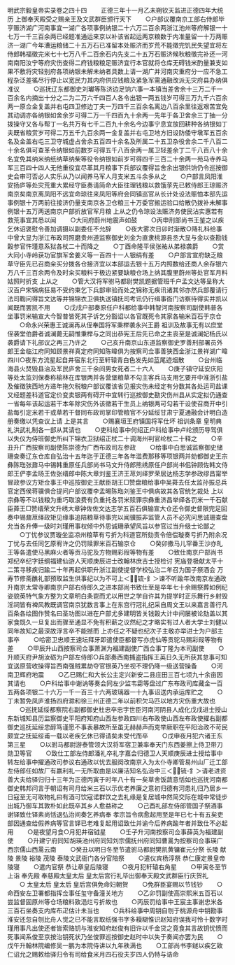 <!-- { "loadSidebar": true } -->
明武宗毅皇帝实录卷之四十四
　　正德三年十一月乙未朔钦天监进正德四年大统历  上御奉天殿受之赐亲王及文武群臣颁行天下
　　○户部议覆南京工部右侍郎毕亨赈济湖广河南事宜一湖广各项事例纳银二十六万二百余两浙江池州等府解银一十七万一千三百余两已经题准通运来京以补该省起运两京粮数于内准量留一十万两赈济一湖广今年漕运粮储二十五万石已准留本处赈济而岁荒不能徵完饥民失望宜将左侍郎韩福徵完米七十七万八千二百余石内先支二十五万石赈济候秋粮徵完补还一河南南阳汝宁等府灾伤查得二府钱粮粮足赈济宜行本官就将仓库无碍钱米酌量兼支如果不敷将灾轻别府各项纳银未解未纳者具数上请一湖广并河南灾重府分一应不急工程杂泛差徭尽行停止以宽民力其内府供应钱粮及紧急军需通融改派无灾府县办纳俱准议
　　○巡抚辽东都御史刘瓛等陈济边足饷六事一本镇当差舍余十三万二千一百余名内摘出十分之二为二万六千四百人各令出银一两五钱岁可得三万九千六百余两一原佥金复盖并右屯四卫修边丁夫一万四千三百余名离边八百余里往返艰苦宜免其动调亦各纳银如舍余岁可得二万一千四百九十余两一先年于各卫舍余三丁抽一分拨操守又各与帮丁一名共万有七千二百九十余名今边事宁息宜放回耕种各纳银如丁夫既省粮赏岁可得二万五千九百余两一金复盖并右屯卫地方旧设防倭守墩军五百余名及金盖右屯三卫守城虚占舍余五百四十余名及所属二十五卫杂役舍余二千八百二十余名俱可查革令纳银如前数岁可得五千八百余两一属卫轻差余丁二千八百八十余名宜免其纳米纳纸纳草纳柴等役令纳银如前岁可得四千三百二十余两一苑马寺养马军三百四十四人无他重役宜尽革其月粮事下兵部议覆得旨舍余出银供饷仍令巡按御史会审可否必人实乐从乃以闻养马军人月支米五斗余多从之
　　○户部言凤阳淮安扬庐等处灾荒重大累经守臣奏请简命大臣往理钱粮以救饿莩先已敕侍郎王琼赈济南京矣南京离凤阳不远宜命琼往来凤阳等府会同镇巡官从长计处设法赈恤本部先运事例银十万两前往接济仍量支南京各卫仓粮三十万委官搬运验口给散仍拨补未解事例银十五万两送南京户部折放官军月粮  上从之仍令琼设法赈济务使民沾实惠若有救荒事宜其悉以闻
　　○大同府蔚州地震声如鼓
　　○丙申刑部尚书王鉴之以疾乞休诏褒慰令善加调摄以副委任不允辞
　　○夜大雾次日卯时渐散○降礼科给事中曾大显为浙江布政司照磨贵州道监察御史刘金为直隶桃源县丞大显与金以查勘钱榖参官忤瑾意系狱各杖二十而降之
　　○丁酉命隆平侯张祐从弟禄袭爵
　　○赏大同小寺岭获功官旗军舍姜义等一百四十一人银绢有差
　　○户部言宣府缺乏粮草守臣先已召商籴买分拨各仓接济宜以本部运去银十五万内照数给还商人余存银六万八千三百余两令及时籴买粮料于极边紧要缺粮仓场上纳其腹里蔚州等处官军月料姑照时折支  上从之
　　○管大汉将军驸马都尉樊凯题据管班千户孟文达等呈称大汉百户宋锦病狂易不受约束乞下兵部审验而处之锦称无疾讯诸其邻亦然兵部覆请行法司鞫问得旨文达等并锦锦衣卫俱执送镇抚司考讯仍行缉事衙门访察待得实并凯以闻既而罢凯不用
　　○戊戌户部奏原任户科都给事中韩智河南按察司副使韩普各坐事罚米输宣大今智普皆死其子诉乞分豁诏以各官既死令其家各输米百石于京仓
　　○命永兴荣惠王诚澜再从侄奉国将军秉榉袭永兴王爵  祖训及故事无有以庶堂侄袭堂伯爵者诚澜薨无嗣惟秉榉与之同出恭宪王后先已命之主丧至是诚澜妃杨氏以袭爵请下礼部议之再三乃许之
　　○己亥升南京山东道监察御史罗善刑部署员外郎王金临江府同知顾景祥真定府同知陈暐俱为按察司佥事善狭西金浙江景祥湖广暐四川○夜东方流星起自井宿东北行至轩辕青白色发先如蓝尾迹烟散
　　○台州临海县火焚毁县治及军民庐舍三千余间男女死者二十六人
　　○庚子镇守延安庆阳等处太监刘保奏称榆林在库银两并各营堡粮草不勾主客兵马支用乞要开中淮浙引盐及催徵狭西地方递年拖欠税粮户部议覆该省见报灾伤未经定有分数其各处运司盐课又经题差科道官定价变卖银两有碍开中宜转行巡按御史勘灾伤州县从实定拟仍通查一省每年该起运若干本年除灾伤外该徵若干生员上纳银两可勾若干设使召商开中引盐每引定米若干或草若干督同布政司掌印管粮官不分延绥甘肃宁夏通融会计明白造册奏缴以凭查议上请  上是其言
　　○赐襄垣王府镇国将军仕坏  祖训条章  皇明典礼洪武礼制各一部从其请也
　　○吏科给事中何绍正户科给事中卢纶颁历导驾俱以失仪为侍班御史所纠下锦衣卫狱绍正杖二十调海州判官纶杖二十释之
　　○辛丑升广西按察司副使陈崇德为广西布政司左参政
　　○给事中白思诚监察御史储珊查奏辽东仓库自弘治十五年迄于正德三年各年滥费那移等项银两并劾都御史王宗彝陈珤张鼐马中锡韩重原任兵部尚书马文升侍郎熊绣原任户部尚书佀钟顾佐韩文侍郎王俨李孟旸王佐张缙郎中陈大章刘鉴王济王荩刘绎罗荣居达杨志学参政缪昌甯举冒政参议方矩佥事王中巡按御史王献臣胡王□赞盘粮给事中吴蕣去任太监孙振总兵官定西侯蒋骥俱合提问户部议覆李孟晹陈珤刘鉴王中俱病故其各官统乞裁处  上以宗彝等不以钱粮为重巧取浪费有负重托各罚米赎罪宗彝重济昌举绎各罚米一千石献臣蕣王□赞缙荣文升绣大章钟佐佐文达志学五百石俱输宣大仓还令御史督限完足回奏中锡鼐荩绎政矩见缘事追陪粮草待事完以闻骥振非监管人员不必究问思诚珊查盘允当各升俸一级时刘瑾用事权倾中外思诚珊承望风旨以参官过当升级士论鄙之
　　○丁忧参议贾璇坐监凉州粮草有亏折为科道官所劾责令倍偿璇奏亏折乃附余况丁忧与去任同乞原宥许之仍罚赎罪米百石输京仓
　　○癸卯撒马儿罕番王沙亦癿王等各遣使马黑麻火者等贡马驼及方物赐彩叚等物有差
　　○致仕南京户部尚书郑纪卒纪字廷纲福建仙游人天顺庚辰进士改翰林庶吉士授检讨  宪庙登极献太平十二策寻移疾归踰二十年再起供职升浙江副使提督学校弘治二年召为国子祭酒会  万寿节修斋醮礼部预取监生供事纪以为不可上＜锍-釒＞谏不听踰年改南京左通政升南京太常寺卿南京户部右侍郎久之进本部尚书致仕至是卒年七十余赐祭葬如例纪姿貌英特气象方整为文章明白条鬯而尤以用世之学自许其为提学时正乐舞行乡射毁淫祠皆有裨风教既调官南京犹数言事上在东宫行冠礼纪采自周文王以来嘉言善行凡百条各绘图作赞名曰圣功图以进在户部尤多建明皆关钱榖大计中间屡被论劾盖以其家食既久一旦复出而骤至通显不免有积薪之议然纪之才略实有过人者大学士刘健以同年故知之最深故浮言卒不能撼而  上亦任之不疑也纪次子主敬亦举进士为户部主事卒
　　○哈密卫忠顺王速坛拜牙即遣使臣都督写亦虎仙等贡驼马赐彩叚等物有差
　　○甲辰升山西按察司佥事萧渊为福建副使广西佥事丁隆为本司副使
　　○升顺天府尹胡汝砺为户部左侍郎○兵部奏西南捕盗指挥王英日久无所获其怠事可知宜送原营收操得旨西南强贼累劫夺官银英乃坐视不理仍降一级送营操备
　　○河南卫辉府地震
　　○乙巳赐仁和大长公主定兴新安二县庄田三百七顷九十余亩因其请也
　　○户科给事中谢讷等奏会同左少监韦霦等盘过广东布政司库藏金一百五两各项银二十六万一千一百三十六两玻璃器一十九事诏送内承运库贮之
　　○丁未暂免凤庐淮扬四府滁和徐三州正德二年以前积欠马匹以地方灾伤重大故也
　　○巡抚延绥都察院右副都御史杜忠卒忠字世臣河南河阴县人成化戊戌进士授山东新城知县历监察御史平阳府知府山西左参政四川右布政使山西左布政使擢右副都御史巡抚延绥忠醇笃谨愿不事表暴故所至虽无赫赫声而克举厥职在平阳治政不苛民颇宜之抚延绥甫一载以老疾乞休已得请矣未受代而卒
　　○戊申夜月犯六诸王东第三星
　　○以驸马都尉游泰管领大汉将军宿卫兼率奉天门东西姜擦上侍卫带刀勋卫等官
　　○致仕工部左侍郎潘礼卒礼字嘉会归德卫人天顺庚辰进士授给事中转左给事中擢通政司参议右通政以忧去服阕改南京入为太仆寺卿管易州山厂迁工部左侍郎任如故厂有嬴利礼一无所取由是以廉洁知名弘治中三＜锍-釒＞请老进资善大夫给驿归归十三年为正德丙寅于时年八十有一矣草舍饭蔬意恬如也巡抚河南都御史韩邦问言于朝诏有司月给米三石以示优老养廉之意初归德有河患礼归乃居乡一日寇至无可取物礼曰有酒可饮寇诺群饮之去礼缘是复居城中然简交际在城中常徒步出城乃御车其敦朴如此既卒其乡人愈益称之
　　○己酉礼部左侍郎管国子祭酒事谢铎致仕铎素尚恬退弘治间奏乞养病奉  孝宗旨令病愈起用至是年已七十有五矣吏部因通查给假养病等官言铎已老难复起用诏致仕并谕今后养病踰年者并致仕不必起用
　　○是夜望月食○月犯井宿钺星
　　○壬子升河南按察司佥事薛英为福建副使
　　○升建宁府同知胡瑛池州府同知刘宗儒抚州府同知曹暠为按察司佥事瑛广西宗儒山西暠云南
　　○癸丑以明日冬至节遣驸马都尉樊凯黄镛崔元分祭  长陵  献陵  景陵  裕陵  茂陵  泰陵文武衙门各分官陪祭
　　○遣仪宾杨淳祭  恭仁康定景皇帝陵寝
　　○遣内官祭  恭让章皇后陵寝
　　○夜月犯轩辕右角星
　　○甲寅冬至节  上诣  奉先殿  奉慈殿太皇太后  皇太后宫行礼毕出御奉天殿文武群臣行庆贺礼
　　○  太皇太后  皇太后  皇后宫俱免命妇朝贺
　　○免群臣宴赐以节钱钞
　　○命西安左卫署都指挥佥事任玺守备潼关地方
　　○乙卯罚副使高崇熙米五百石以尝监督固原州等仓场粮料致浥烂亏折故也
　　○丙辰罚给事中王宸主事谢忠米各三百石坐奏支内库布疋估计未当也
　　○兵科给事中周钥自刎于桃源舟中钥勘事淮安还忽自刎比舟人觉之已不能言取纸强书字多糢糊惟识赵知府误我可怜十数字时瑾用事凡出使还者皆索赂钥与淮安知府赵俊有旧许以千金贷之竟食其言故钥忧愤而死事闻系俊至京按治钥死状乃坐俊罪巡按御史赵时中以失于奏闻亦罢为民
　　○戊午升翰林院编修吴一鹏为本院侍讲以九年秩满也
　　○工部尚书李鐩以疾乞致仁诏允之赐敕给驿归令有司给食米月四石役夫岁四人仍特与诰命

